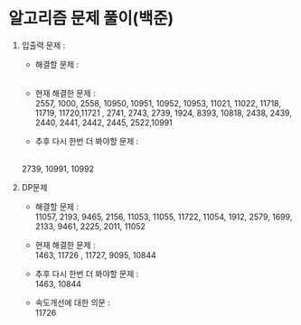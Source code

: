 알고리즘 문제 풀이(백준)
============================

1. 입출력 문제 :  
   - 해결할 문제 : 
   <br>

   - 현재 해결한 문제 :
   <br>2557, 1000, 2558, 10950, 10951, 10952, 10953, 11021, 11022, 11718, 11719, 11720,11721 , 2741, 2743, 2739, 1924, 8393, 10818, 2438, 2439, 2440, 2441, 2442, 2445, 2522,10991
   
   - 추후 다시 한번 더 봐야할 문제 :
   <br>
    2739, 10991, 10992
    
2. DP문제
   - 해결할 문제 :<br>11057, 2193, 9465, 2156, 11053, 11055, 11722, 11054, 1912, 2579, 1699, 2133, 9461, 2225, 2011, 11052
   
   - 현재 해결한 문제 :<br>1463, 11726 , 11727, 9095, 10844
   
   - 추후 다시 한번 더 봐야할 문제 :<br>1463, 10844
   
   - 속도개선에 대한 의문 : <br>11726

   
    
